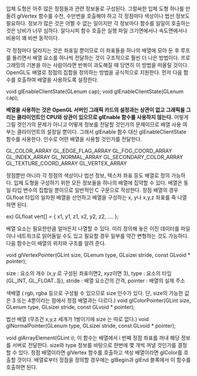 입체 도형은 아주 많은 정점들과 관련 정보들로 구성된다. 그럴싸한 입체 도형 하나를 만들려 glVertex 함수를 수천, 수만번을 호출해야 하고 각 정점마다 색상이나 법선 정보도 필요하다. 정보가 많은 것은 어쩔 수 없는 일이지만 각 정보마다 함수를 일일이 호출하는 것은 낭비가 너무 심하다. 알다시피 함수 호출은 실행 파일 크기면에서나 속도면에서나 비용이 꽤 비싼 동작이다.

각 정점마다 달라지는 것은 좌표일 뿐이므로 이 좌표들을 하나의 배열에 모아 둔 후 루프를 돌리면서 배열 요소를 하나씩 전달하는 것이 구조적으로 훨씬 더 나은 방법이다. 프로그래밍의 기본을 아는 사람이라면 반복이 과도해질 때 당연히 이 방법을 떠올릴 것이다. OpenGL도 배열로 정점의 집합을 정의하는 방법을 공식적으로 지원한다. 먼저 다음 함수를 호출하여 배열을 사용하도록 설정한다.

void glEnableClientState(GLenum cap);
void glEnableClientState(GLenum cap);

**배열을 사용하는 것은 OpenGL 서버인 그래픽 카드의 설정과는 상관이 없고 그래픽을 그리는 클라이언트인 CPU와 상관이 있으므로 glEnable 함수를 사용하지 않는다.** 어떻게 그릴 것인가의 문제가 아니고 어떻게 정보를 전달할 것인가의 문제이므로 배열 사용 여부는 클라이언트의 설정일 뿐이다. 그래서 glEnable 함수 대신 glEnableClientState 함수를 사용한다. 인수로 어떤 배열을 사용할 것인가를 전달한다.

GL_COLOR_ARRAY
GL_EDGE_FLAG_ARRAY
GL_FOG_COORD_ARRAY
GL_INDEX_ARRAY
GL_NORMAL_ARRAY
GL_SECONDARY_COLOR_ARRAY
GL_TEXTURE_COORD_ARRAY
GL_VERTEX_ARRAY

정점뿐만 아니라 각 정점의 색상이나 법선 정보, 텍스처 좌표 등도 배열로 정의 가능하다. 입체 도형을 구성하기 위한 모든 정보들을 하나의 배열에 집약할 수 있다. 배열은 동일 타입 변수의 집합일 뿐이므로 일반적인 C 구문으로 작성한다. 정점 배열의 경우 GLfloat 타입의 일차원 배열을 선언하고 배열을 구성하는 x, y나 x,y,z 좌표를 죽 나열하면 된다.

ex)  GLfloat vert[] = { x1, y1, z1, x2, y2, z2, .... };

배열 요소는 필요한만큼 얼마든지 나열할 수 있다. 미리 정의해 놓은 이진 데이터를 파일이나 네트워크로 읽어들일 수도 있고 필요할 경우 일부를 약간 변형하는 것도 가능하다. 다음 함수는이 배열의 위치와 구조를 알려 준다. 

void glVertexPointer(GLint size, GLenum type, GLsizei stride, const GLvoid * pointer);

size : 요소의 개수 (x,y 로 구성된 좌표이면2, xyz이면 3),
type : 요소의 타입 (GL_INT, GL_FLOAT..등),
stride : 배열 요소간의 간격,
pointer : 배열의 실제 주소

색배열 
( rgb, rgba 등으로 구성될 수 있으므로 size 인수가 있다. 
단, size의 가능한 값은 3 또는 4뿐이라는 점에서 정점 배열과는 다르다.)
void glColorPointer(GLint size, GLenum type, GLsizei stride, const GLvoid * pointer);

법선 배열 
(무조건 x,y,z 세개가 1쌍이기에 size 는 따로 없다.)
void glNormalPointer(GLenum type, GLsizei stride, const GLvoid * pointer);

void glArrayElement(GLint i);
이 함수는 배열에서 i 번째 정점 좌표를 꺼내 해당 정보를 서버로 전달한다. size와 type 정보를 바탕으로 한번에 몇 개씩 꺼낼 것인가를 결정할 수 있다. 정점 배열이라면 glVertex 함수를 호출하고 색상 배열이라면 glColor를 호출할 것이다. 배열로부터 정점을 정의할 경우에는 glBegin과 glEnd 블록에서 이 함수를 호출하면 된다.


